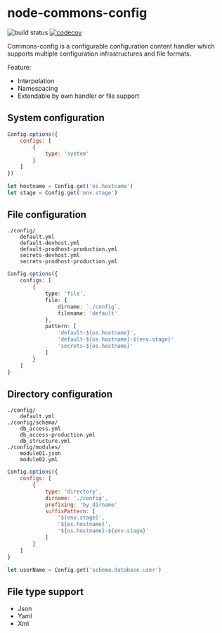 
# node-commons-config

![build status](https://travis-ci.org/thinkbaer/node-commones-config.svg?branch=master)
[![codecov](https://codecov.io/gh/thinkbaer/node-commons-config/branch/master/graph/badge.svg)](https://codecov.io/gh/thinkbaer/node-commons-config)


Commons-config is a configurable configuration content handler which supports
multiple configuration infrastructures and file formats.

Feature:

* Interpolation
* Namespacing
* Extendable by own handler or file support



## System configuration

```js
Config.options({
    configs: [
        {
            type: 'system'
        }
    ]
})

let hostname = Config.get('os.hostname')
let stage = Config.get('env.stage')
```


## File configuration

```
./config/
    default.yml
    default-devhost.yml
    default-prodhost-production.yml
    secrets-devhost.yml
    secrets-prodhost-production.yml
```


```ts
Config.options({
    configs: [
        {
            type: 'file',
            file: {
                dirname: `./config`,
                filename: 'default'
            },
            pattern: [
                'default-${os.hostname}',
                'default-${os.hostname}-${env.stage}'
                'secrets-${os.hostname}'
            ]
        }
    ]
}
```

## Directory configuration


```
./config/
    default.yml
./config/schema/
    db_access.yml
    db_access-production.yml
    db_structure.yml
./config/modules/
    module01.json
    module02.yml

```

```js
Config.options({
    configs: [
        {
            type: 'directory',
            dirname: './config',
            prefixing: 'by_dirname'
            suffixPattern: [
                '${env.stage}',
                '${os.hostname}',
                '${os.hostname}-${env.stage}'
            ]
        }
    ]
}

let userName = Config.get('schema.database.user')
```



## File type support

* Json
* Yaml
* Xml



